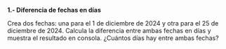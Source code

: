 <strong>1.- Diferencia de fechas en días</strong>

Crea dos fechas: una para el 1 de diciembre de 2024 y otra para el 25 de diciembre de 2024. Calcula la diferencia entre ambas fechas en días y muestra el resultado en consola. ¿Cuántos días hay entre ambas fechas?